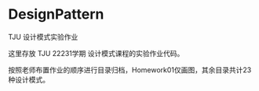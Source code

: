 # DesignPattern
TJU 设计模式实验作业

这里存放 TJU 22231学期 设计模式课程的实验作业代码。

按照老师布置作业的顺序进行目录归档，Homework01仅画图，其余目录共计23种设计模式。
